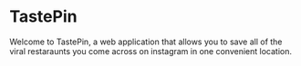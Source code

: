 # TastePin
Welcome to TastePin, a web application that allows you to save all of the viral restaraunts you come across on instagram in one convenient location. 
